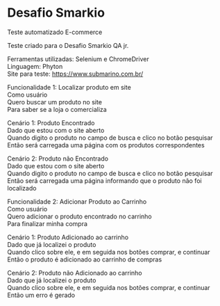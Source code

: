 # Desafio Smarkio

Teste automatizado E-commerce

Teste criado para o Desafio Smarkio QA jr.

Ferramentas utilizadas: Selenium e ChromeDriver<br>
Linguagem: Phyton<br>
Site para teste: https://www.submarino.com.br/

Funcionalidade 1: Localizar produto em site<br>
Como usuário<br>
Quero buscar um produto no site<br>
Para saber se a loja o comercializa

Cenário 1: Produto Encontrado<br>
Dado que estou com o site aberto<br>
Quando digito o produto no campo de busca e clico no botão pesquisar<br>
Então será carregada uma página com os produtos correspondentes

Cenário 2: Produto não Encontrado<br>
Dado que estou com o site aberto<br>
Quando digito o produto no campo de busca e clico no botão pesquisar<br>
Então será carregada uma página informando que o produto não foi localizado

Funcionalidade 2: Adicionar Produto ao Carrinho<br>
Como usuário<br>
Quero adicionar o produto encontrado no carrinho<br>
Para finalizar minha compra

Cenário 1: Produto Adicionado ao carrinho<br>
Dado que já localizei o produto<br>
Quando clico sobre ele, e em seguida nos botões comprar, e continuar<br>
Então o produto é adicionado ao carrinho de compras

Cenário 2: Produto não Adicionado ao carrinho<br>
Dado que já localizei o produto<br>
Quando clico sobre ele, e em seguida nos botões comprar, e continuar<br>
Então um erro é gerado

